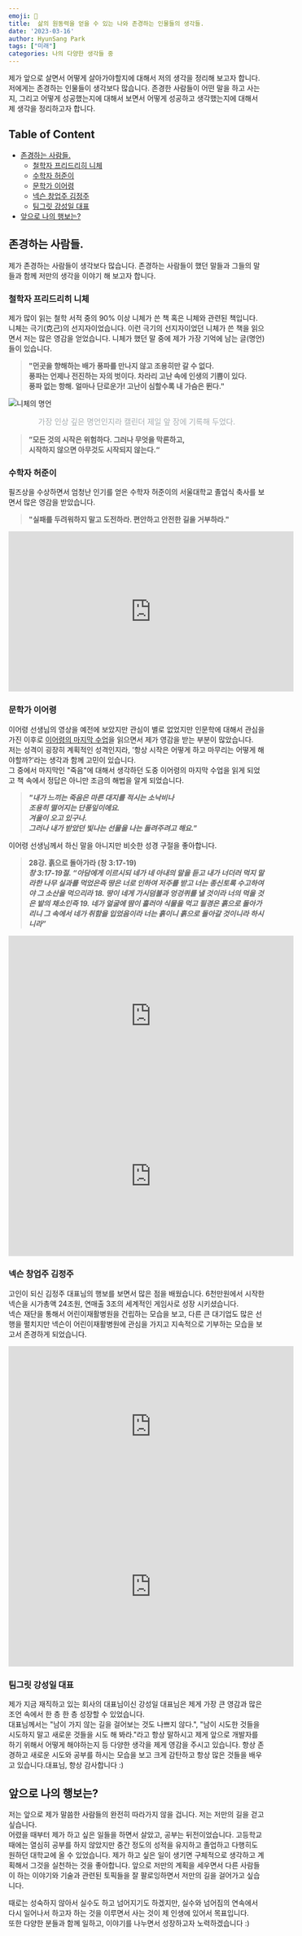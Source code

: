 ```yaml
---
emoji: 💭
title:  삶의 원동력을 얻을 수 있는 나와 존경하는 인물들의 생각들.
date: '2023-03-16'
author: HyunSang Park
tags: ["미래"]
categories: 나의 다양한 생각들 중
---
```

제가 앞으로 살면서 어떻게 살아가야할지에 대해서 저의 생각을 정리해 보고자 합니다.
저에게는 존경하는 인물들이 생각보다 많습니다. 존경한 사람들이 어떤 말을 하고 사는지, 그리고 어떻게 성공했는지에 대해서 보면서 어떻게 성공하고 생각했는지에 대해서 제 생각을 정리하고자 합니다.  

## Table of Content
- [존경하는 사람들.](#존경하는-사람들)
    - [철학자 프리드리히 니체](#철학자-프리드리히-니체)
    - [수학자 허준이](#수학자-허준이)
    - [문학가 이어령](#문학가-이어령)
    - [넥슨 창업주 김정주](#넥슨-창업주-김정주)
    - [팀그릿 강성일 대표](#팀그릿-강성일-대표)
- [앞으로 나의 행보는?](#앞으로-나의-행보는)

## 존경하는 사람들.
제가 존경하는 사람들이 생각보다 많습니다. 존경하는 사람들이 했던 말들과 그들의 말들과 함께 저만의 생각을 이야기 해 보고자 합니다.

### 철학자 프리드리히 니체
제가 많이 읽는 철학 서적 중의 90% 이상 니체가 쓴 책 혹은 니체와 관련된 책입니다.  
니체는 극기(克己)의 선지자이었습니다. 이런 극기의 선지자이었던 니체가 쓴 책을 읽으면서 저는 많은 영감을 얻었습니다. 니체가 했던 말 중에 제가 가장 기억에 남는 글(명언)들이 있습니다.


> **"먼곳을 향해하는 배가 풍파를 만나지 않고 조용히만 갈 수 없다.  
> 풍파는 언제나 전진하는 자의 벗이다. 차라리 고난 속에 인생의 기쁨이 있다.  
> 풍파 없는 항해. 얼마나 단로운가! 고난이 심할수록 내 가슴은 뛴다."**

![니체의 명언](IMG_1132.jpeg)

<p style="color: #A6ACAF; text-align: center; font-size: 15px;">가장 인상 깊은 명언인지라 캘린더 제일 앞 장에 기록해 두었다.</p>  

> **”모든 것의 시작은 위험하다. 그러나 무엇을 막론하고,  
> 시작하지 않으면 아무것도 시작되지 않는다.“**

### 수학자 허준이
필즈상을 수상하면서 엄청난 인기를 얻은 수학자 허준이의 서울대학교 졸업식 축사를 보면서 많은 영감을 받았습니다.  

> **"실패를 두려워하지 말고 도전하라. 편안하고 안전한 길을 거부하라."**

<iframe width="560" height="315" src="https://www.youtube.com/embed/OLDhaqosPtA" title="YouTube video player" frameborder="0" allow="accelerometer; autoplay; clipboard-write; encrypted-media; gyroscope; picture-in-picture; web-share" allowfullscreen></iframe>

### 문학가 이어령
이어령 선생님의 영상을 예전에 보았지만 관심이 별로 없었지만 인문학에 대해서 관심을 가진 이후로 [이어령의 마지막 수업](http://www.yes24.com/Product/Goods/104692009)을 읽으면서 제가 영감을 받는 부분이 많았습니다.  
저는 성격이 굉장히 계획적인 성격인지라, '항상 시작은 어떻게 하고 마무리는 어떻게 해야할까?'라는 생각과 함께 고민이 있습니다.  
그 중에서 마지막인 "죽음"에 대해서 생각하던 도중 이어령의 마지막 수업을 읽게 되었고 책 속에서 정답은 아니만 조금의 해법을 알게 되었습니다.  

> ***"내가 느끼는 죽음은 마른 대지를 적시는 소낙비나  
> 조용히 떨어지는 단풍잎이에요.  
> 겨울이 오고 있구나.  
> 그러나 내가 받았던 빛나는 선물을 나는 돌려주려고 해요."*** 

이어령 선생님께서 하신 말을 아니지만 비슷한 성경 구절을 좋아합니다.

> **28강. 흙으로 돌아가라 (창 3:17-19)**   
> ***창 3:17-19절. “아담에게 이르시되 네가 네 아내의 말을 듣고 내가 너더러 먹지 말라한 나무 실과를 먹었은즉 땅은 너로 인하여 저주를 받고 너는 종신토록 수고하여야 그 소산을 먹으리라 18. 땅이 네게 가시덤불과 엉겅퀴를 낼 것이라 너의 먹을 것은 밭의 채소인즉 19. 네가 얼굴에 땀이 흘러야 식물을 먹고 필경은 흙으로 돌아가리니 그 속에서 네가 취함을 입었음이라 너는 흙이니 흙으로 돌아갈 것이니라 하시니라”***

<iframe width="560" height="315" src="https://www.youtube.com/embed/9X5-X-qvMlE" title="YouTube video player" frameborder="0" allow="accelerometer; autoplay; clipboard-write; encrypted-media; gyroscope; picture-in-picture; web-share" allowfullscreen></iframe>

<iframe width="560" height="315" src="https://www.youtube.com/embed/Q2BHEQpZAMs" title="YouTube video player" frameborder="0" allow="accelerometer; autoplay; clipboard-write; encrypted-media; gyroscope; picture-in-picture; web-share" allowfullscreen></iframe>

### 넥슨 창업주 김정주
고인이 되신 김정주 대표님의 행보를 보면서 많은 점을 배웠습니다. 6천만원에서 시작한 넥슨을 시가총액 24조원, 연매출 3조의 세계적인 게임사로 성장 시키셨습니다.  
넥슨 재단을 통해서 어린이재활병원을 건립하는 모습을 보고, 다른 큰 대기업도 많은 선행을 펼치지만 넥슨이 어린이재활병원에 관심을 가지고 지속적으로 기부하는 모습을 보고서 존경하게 되었습니다.   

<iframe width="560" height="315" src="https://www.youtube.com/embed/hZ4x-FdcjzE" title="YouTube video player" frameborder="0" allow="accelerometer; autoplay; clipboard-write; encrypted-media; gyroscope; picture-in-picture; web-share" allowfullscreen></iframe>

<iframe width="560" height="315" src="https://www.youtube.com/embed/HMOyG6cw8EU" title="YouTube video player" frameborder="0" allow="accelerometer; autoplay; clipboard-write; encrypted-media; gyroscope; picture-in-picture; web-share" allowfullscreen></iframe>

### 팀그릿 강성일 대표
제가 지금 재직하고 있는 회사의 대표님이신 강성일 대표님은 제게 가장 큰 영감과 많은 조언 속에서 한 층 한 층 성장할 수 있었습니다.  
대표님께서는 "남이 가지 않는 길을 걸어보는 것도 나쁘지 않다.", "남이 시도한 것들을 시도하지 말고 새로운 것들을 시도 해 봐라."라고 항상 말하시고 제게 앞으로 개발자를 하기 위해서 어떻게 해야하는지 등 다양한 생각을 제게 영감을 주시고 있습니다. 항상 존경하고 새로운 시도와 공부를 하시는 모습을 보고 크게 감탄하고 항상 많은 것들을 배우고 있습니다.대표님, 항상 감사합니다 :)

## 앞으로 나의 행보는?
저는 앞으로 제가 말씀한 사람들의 완전히 따라가지 않을 겁니다. 저는 저만의 길을 걷고 싶습니다.  
어렸을 때부터 제가 하고 싶은 일들을 하면서 살았고, 공부는 뒤전이었습니다. 고등학교 때에는 열심히 공부를 하지 않았지만 중간 정도의 성적을 유지하고 졸업하고 다행히도 원하던 대학교에 올 수 있었습니다. 제가 하고 싶은 일이 생기면 구체적으로 생각하고 계획해서 그것을 실천하는 것을 좋아합니다. 앞으로 저만의 계획을 세우면서 다른 사람들이 하는 이야기와 기술과 관련된 토픽들을 잘 팔로잉하면서 저만의 길을 걸어가고 싶습니다.  

때로는 성숙하지 않아서 실수도 하고 넘어지기도 하겠지만, 실수와 넘어짐의 연속에서 다시 일어나서 하고자 하는 것을 이루면서 사는 것이 제 인생에 있어서 목표입니다.  
또한 다양한 분들과 함께 일하고, 이야기를 나누면서 성장하고자 노력하겠습니다 :)